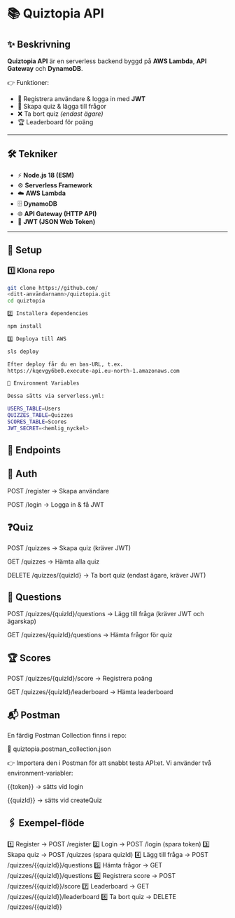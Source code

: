 # 📚 Quiztopia API  

## ✨ Beskrivning  
**Quiztopia API** är en serverless backend byggd på **AWS Lambda**, **API Gateway** och **DynamoDB**.  

👉 Funktioner:  
- 📝 Registrera användare & logga in med **JWT**  
- 📘 Skapa quiz & lägga till frågor  
- ❌ Ta bort quiz *(endast ägare)*  
- 🏆 Leaderboard för poäng  

---

## 🛠️ Tekniker  
- ⚡ **Node.js 18 (ESM)**  
- ⚙️ **Serverless Framework**  
- ☁️ **AWS Lambda**  
- 🗄️ **DynamoDB**  
- 🌐 **API Gateway (HTTP API)**  
- 🔑 **JWT (JSON Web Token)**  

---

## 🚀 Setup  

### 1️⃣ Klona repo 
```bash
git clone https://github.com/
<ditt-användarnamn>/quiztopia.git
cd quiztopia

2️⃣ Installera dependencies

npm install

3️⃣ Deploya till AWS

sls deploy

Efter deploy får du en bas-URL, t.ex.
https://kqevgy6be0.execute-api.eu-north-1.amazonaws.com

🔧 Environment Variables

Dessa sätts via serverless.yml:

USERS_TABLE=Users
QUIZZES_TABLE=Quizzes
SCORES_TABLE=Scores
JWT_SECRET=<hemlig_nyckel>
```
## 📌 Endpoints
## 🧑 Auth

POST /register → Skapa användare

POST /login → Logga in & få JWT

## ❓Quiz

POST /quizzes → Skapa quiz (kräver JWT)

GET /quizzes → Hämta alla quiz

DELETE /quizzes/{quizId} → Ta bort quiz (endast ägare, kräver JWT)

## 📝 Questions

POST /quizzes/{quizId}/questions → Lägg till fråga (kräver JWT och ägarskap)

GET /quizzes/{quizId}/questions → Hämta frågor för quiz

## 🏆 Scores

POST /quizzes/{quizId}/score → Registrera poäng

GET /quizzes/{quizId}/leaderboard → Hämta leaderboard

## 📬 Postman

En färdig Postman Collection finns i repo:

📂 quiztopia.postman_collection.json

👉 Importera den i Postman för att snabbt testa API:et.
Vi använder två environment-variabler:

{{token}} → sätts vid login

{{quizId}} → sätts vid createQuiz

## 🖇️ Exempel-flöde

1️⃣ Register → POST /register
2️⃣ Login → POST /login (spara token)
3️⃣ Skapa quiz → POST /quizzes (spara quizId)
4️⃣ Lägg till fråga → POST /quizzes/{{quizId}}/questions
5️⃣ Hämta frågor → GET /quizzes/{{quizId}}/questions
6️⃣ Registrera score → POST /quizzes/{{quizId}}/score
7️⃣ Leaderboard → GET /quizzes/{{quizId}}/leaderboard
8️⃣ Ta bort quiz → DELETE /quizzes/{{quizId}}
